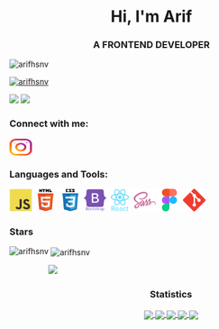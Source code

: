 <h1 align="center">Hi, I'm Arif</h1>
<h3 align="center">A FRONTEND DEVELOPER</h3>
<p align="left"> <img src="https://komarev.com/ghpvc/?username=arifhsnv&label=Profile%20views&color=0e75b6&style=flat" alt="arifhsnv" /> </p>

<p align="left"> <a href="https://github.com/ryo-ma/github-profile-trophy"><img src="https://github-profile-trophy.vercel.app/?username=arifhsnv&theme=" alt="arifhsnv" /></a> </p>

<div> <a href="https://github.com/arifhsnv" target="_blank"><img src="https://img.shields.io/badge/GitHub-100000?style=for-the-badge&logo=github&logoColor=white" target="_blank"></a>
<a href="https://instagram.com/gasanovv.arif" target="_blank"><img src="https://img.shields.io/badge/Instagram-E4405F?style=for-the-badge&logo=instagram&logoColor=white" target="_blank"></a>
</div><h3 align="left">Connect with me:</h3>
<p align="left">
<a href="https://instagram.com/gasanovv.arif" target="blank"><img align="center" src="https://raw.githubusercontent.com/teamedwardforever/Readme-Generator/71f25dd8b98329b168142a6b782a107b75eab178/svg/Social/instagram.svg" alt="gasanovv.arif" height="30" width="40" /></a></p>

<h3 align="left">Languages and Tools:</h3>
<p align="left">
<img src="https://raw.githubusercontent.com/teamedwardforever/Readme-Generator/71f25dd8b98329b168142a6b782a107b75eab178/svg/Skills/Languages/javascript-original.svg" alt="Javascript" width="40" height="40"/>
<img src="https://raw.githubusercontent.com/teamedwardforever/Readme-Generator/71f25dd8b98329b168142a6b782a107b75eab178/svg/Skills/Frontend/html5-original-wordmark.svg" alt="HTML" width="40" height="40"/>
<img src="https://raw.githubusercontent.com/teamedwardforever/Readme-Generator/71f25dd8b98329b168142a6b782a107b75eab178/svg/Skills/Frontend/css3-original-wordmark.svg" alt="Css" width="40" height="40"/>
<img src="https://raw.githubusercontent.com/teamedwardforever/Readme-Generator/71f25dd8b98329b168142a6b782a107b75eab178/svg/Skills/Frontend/bootstrap-plain-wordmark.svg" alt="Bootstrap" width="40" height="40"/>
<img src="https://raw.githubusercontent.com/teamedwardforever/Readme-Generator/71f25dd8b98329b168142a6b782a107b75eab178/svg/Skills/Frontend/react-original-wordmark.svg" alt="React" width="40" height="40"/>
<img src="https://raw.githubusercontent.com/teamedwardforever/Readme-Generator/71f25dd8b98329b168142a6b782a107b75eab178/svg/Skills/Frontend/sass-original.svg" alt="Sass" width="40" height="40"/>
<img src="https://raw.githubusercontent.com/teamedwardforever/Readme-Generator/71f25dd8b98329b168142a6b782a107b75eab178/svg/Skills/Software/figma-icon.svg" alt="Figma" width="40" height="40"/>
<img src="https://raw.githubusercontent.com/teamedwardforever/Readme-Generator/71f25dd8b98329b168142a6b782a107b75eab178/svg/Skills/Other/git-scm-icon.svg" alt="Git" width="40" height="40"/>
</p>

<h3 align="left">Stars</h3>
<img align="left" height="180em" src="https://github-readme-stats.vercel.app/api/top-langs/?username=arifhsnv&layout=compact&theme=" alt=arifhsnv />

<p>&nbsp;<img align="center" height="180em" src="https://github-readme-stats.vercel.app/api?username=arifhsnv&show_icons=true&locale=en&theme=default" alt="arifhsnv" /></p>

<img src="https://user-images.githubusercontent.com/73097560/115834477-dbab4500-a447-11eb-908a-139a6edaec5c.gif"><h3 align="center">Statistics</h3>
<div align="center">
<a href="https://github.com/arifhsnv">
<img align="center" src="http://github-profile-summary-cards.vercel.app/api/cards/stats?username=arifhsnv&theme=2077" height="180em" />
<img align="center" src="http://github-profile-summary-cards.vercel.app/api/cards/most-commit-language?username=arifhsnv&theme=2077" height="180em" />
<img align="center" src="http://github-profile-summary-cards.vercel.app/api/cards/repos-per-language?username=arifhsnv&theme=2077" height="180em" />
<img align="center" src="http://github-profile-summary-cards.vercel.app/api/cards/productive-time?username=arifhsnv&theme=2077" height="180em" />
<img align="center" src="http://github-profile-summary-cards.vercel.app/api/cards/profile-details?username=arifhsnv&theme=2077" height="180em" />
</div>
